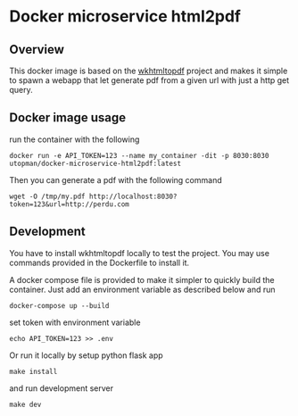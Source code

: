 Docker microservice html2pdf
============================

Overview
--------

This docker image is based on the [wkhtmltopdf](https://wkhtmltopdf.org/) project and makes it simple to spawn a webapp that let generate pdf from a given url with just a http get query.

Docker image usage
------------------

run the container with the following

`docker run -e API_TOKEN=123 --name my_container -dit -p 8030:8030 utopman/docker-microservice-html2pdf:latest`

Then you can generate a pdf with the following command

`wget -O /tmp/my.pdf http://localhost:8030?token=123&url=http://perdu.com`

Development
-----------

You have to install wkhtmltopdf locally to test the project. You may use commands provided in the Dockerfile to install it.

A docker compose file is provided to make it simpler to quickly build the container. Just add an environment variable as described below and run

`docker-compose up --build`

set token with environment variable

`echo API_TOKEN=123 >> .env`

Or run it locally by setup python flask app

`make install`

and run development server

`make dev`
